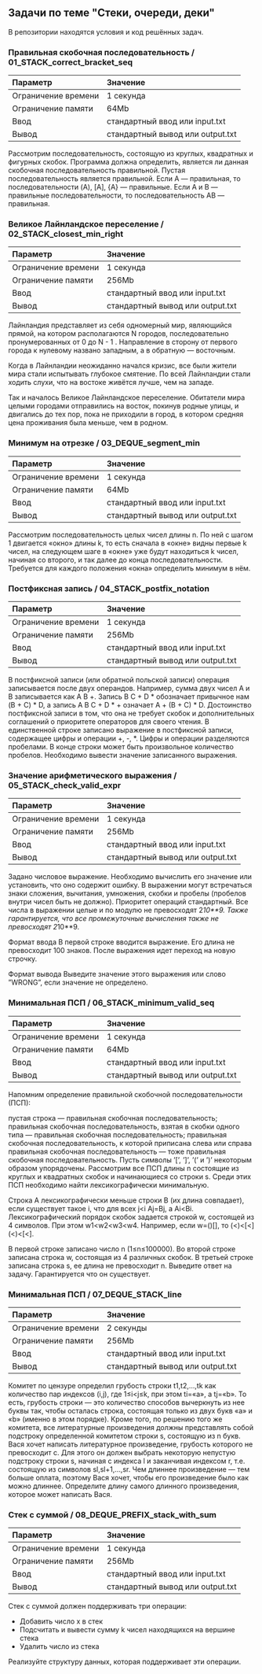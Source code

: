 ## Задачи по теме "Стеки, очереди, деки"
В репозитории находятся условия и код решённых задач.

### Правильная скобочная последовательность / 01_STACK_correct_bracket_seq

|Параметр|Значение|
|:--|:--|
|Ограничение времени|1 секунда|
|Ограничение памяти|64Mb|
|Ввод|стандартный ввод или input.txt|
|Вывод|стандартный вывод или output.txt|

Рассмотрим последовательность, состоящую из круглых, квадратных и фигурных скобок. Программа должна определить, является ли данная скобочная последовательность правильной. Пустая последовательность является правильной. Если A — правильная, то последовательности (A), [A], {A} — правильные. Если A и B — правильные последовательности, то последовательность AB — правильная.

### Великое Лайнландское переселение / 02_STACK_closest_min_right

|Параметр|Значение|
|:--|:--|
|Ограничение времени|1 секунда|
|Ограничение памяти|256Mb|
|Ввод|стандартный ввод или input.txt|
|Вывод|стандартный вывод или output.txt|

Лайнландия представляет из себя одномерный мир, являющийся прямой, на котором располагаются N городов, последовательно пронумерованных от 0 до N - 1 . Направление в сторону от первого города к нулевому названо западным, а в обратную — восточным.

Когда в Лайнландии неожиданно начался кризис, все были жители мира стали испытывать глубокое смятение. По всей Лайнландии стали ходить слухи, что на востоке живётся лучше, чем на западе.

Так и началось Великое Лайнландское переселение. Обитатели мира целыми городами отправились на восток, покинув родные улицы, и двигались до тех пор, пока не приходили в город, в котором средняя цена проживания была меньше, чем в родном.

### Минимум на отрезке / 03_DEQUE_segment_min

|Параметр|Значение|
|:--|:--|
|Ограничение времени|1 секунда|
|Ограничение памяти|64Mb|
|Ввод|стандартный ввод или input.txt|
|Вывод|стандартный вывод или output.txt|

Рассмотрим последовательность целых чисел длины n. По ней с шагом 1 двигается «окно» длины k, то есть сначала в «окне» видны первые k чисел, на следующем шаге в «окне» уже будут находиться k чисел, начиная со второго, и так далее до конца последовательности. 
Требуется для каждого положения «окна» определить минимум в нём.


### Постфиксная запись / 04_STACK_postfix_notation

|Параметр|Значение|
|:--|:--|
|Ограничение времени|1 секунда|
|Ограничение памяти|256Mb|
|Ввод|стандартный ввод или input.txt|
|Вывод|стандартный вывод или output.txt|

В постфиксной записи (или обратной польской записи) операция записывается после двух операндов. Например, сумма двух чисел A и B записывается как A B +. Запись B C + D * обозначает привычное нам (B + C) * D, а запись A B C + D * + означает A + (B + C) * D. Достоинство постфиксной записи в том, что она не требует скобок и дополнительных соглашений о приоритете операторов для своего чтения.
В единственной строке записано выражение в постфиксной записи, содержащее цифры и операции +, -, \*. Цифры и операции разделяются пробелами. В конце строки может быть произвольное количество пробелов.
Необходимо вывести значение записанного выражения.

### Значение арифметического выражения / 05_STACK_check_valid_expr

|Параметр|Значение|
|:--|:--|
|Ограничение времени|1 секунда|
|Ограничение памяти|256Mb|
|Ввод|стандартный ввод или input.txt|
|Вывод|стандартный вывод или output.txt|

Задано числовое выражение. Необходимо вычислить его значение или установить, что оно содержит ошибку. В выражении могут встречаться знаки сложения, вычитания, умножения, скобки и пробелы (пробелов внутри чисел быть не должно). Приоритет операций стандартный. Все числа в выражении целые и по модулю не превосходят 2*10**9. 
Также гарантируется, что все промежуточные вычисления также не превосходят 2*10**9.

Формат ввода
В первой строке вводится выражение. Его длина не превосходит 100 знаков. После выражения идет переход на новую строчку.

Формат вывода
Выведите значение этого выражения или слово ”WRONG”, если значение не определено.

### Минимальная ПСП / 06_STACK_minimum_valid_seq

|Параметр|Значение|
|:--|:--|
|Ограничение времени|1 секунда|
|Ограничение памяти|64Mb|
|Ввод|стандартный ввод или input.txt|
|Вывод|стандартный вывод или output.txt|

Напомним определение правильной скобочной последовательности (ПСП):

пустая строка — правильная скобочная последовательность;
правильная скобочная последовательность, взятая в скобки одного типа — правильная скобочная последовательность;
правильная скобочная последовательность, к которой приписана слева или справа правильная скобочная последовательность — тоже правильная скобочная последовательность.
Пусть символы ’[’, ’]’, ’(’ и ’)’ некоторым образом упорядочены. Рассмотрим все ПСП длины n состоящие из круглых и квадратных скобок и начинающиеся со строки s. Среди этих ПСП необходимо найти лексикографически минимальную.

Строка A лексикографически меньше строки B (их длина совпадает), если существует такое i, что для всех j<i Aj=Bj, а Ai<Bi.
Лексикографический порядок скобок задается строкой w, состоящей из 4 символов. При этом w1<w2<w3<w4. Например, если w=()[], то (<)<[<](<)<[<].

В первой строке записано число n (1≤n≤100000).
Во второй строке записана строка w, состоящая из 4 различных скобок.
В третьей строке записана строка s, ее длина не превосходит n.
Выведите ответ на задачу. Гарантируется что он существует.

### Минимальная ПСП / 07_DEQUE_STACK_line

|Параметр|Значение|
|:--|:--|
|Ограничение времени|2 секунды|
|Ограничение памяти|256Mb|
|Ввод|стандартный ввод или input.txt|
|Вывод|стандартный вывод или output.txt|

Комитет по цензуре определил грубость строки t1,t2,…,tk как количество пар индексов (i,j), где 1≤i<j≤k, при этом ti=«a», а tj=«b». То есть, грубость строки — это количество способов вычеркнуть из нее буквы так, чтобы осталась строка, состоящая только из двух букв «a» и «b» (именно в этом порядке).
Кроме того, по решению того же комитета, все литературные произведения должны представлять собой подстроку определенной комитетом строки s, состоящую из n букв.
Вася хочет написать литературное произведение, грубость которого не превосходит c. Для этого он должен выбрать некоторую непустую подстроку строки s, начиная с индекса l и заканчивая индексом r, т.е. состоящую из символов sl,sl+1,…,sr.
Чем длиннее произведение — тем больше оплата, поэтому Вася хочет, чтобы его произведение было как можно длиннее. Определите длину самого длинного произведения, которое может написать Вася.

### Стек с суммой / 08_DEQUE_PREFIX_stack_with_sum

|Параметр|Значение|
|:--|:--|
|Ограничение времени|1 секунда|
|Ограничение памяти|256Mb|
|Ввод|стандартный ввод или input.txt|
|Вывод|стандартный вывод или output.txt|

Стек с суммой должен поддерживать три операции:
- Добавить число x в стек
- Подсчитать и вывести сумму k чисел находящихся на вершине стека
- Удалить число из стека

Реализуйте структуру данных, которая поддерживает эти операции.